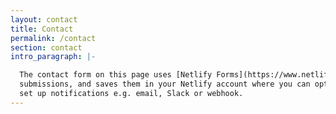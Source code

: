 ```yaml
---
layout: contact
title: Contact
permalink: /contact
section: contact
intro_paragraph: |-

  The contact form on this page uses [Netlify Forms](https://www.netlify.com/docs/form-handling/) with a reCAPTCHA to process
  submissions, and saves them in your Netlify account where you can optionally
  set up notifications e.g. email, Slack or webhook.
---
```

